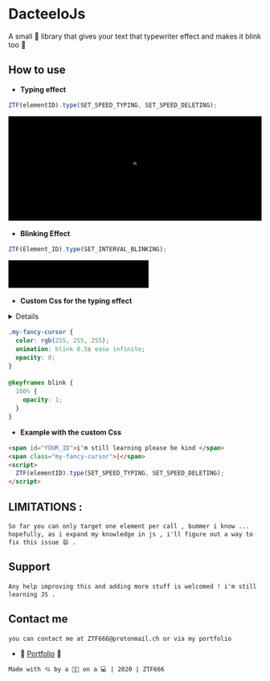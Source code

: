 # DacteeloJs

A small 💩 library that gives your text that typewriter effect and makes it blink too 😤

## How to use

- **Typing effect**

```javascript
ZTF(elementID).type(SET_SPEED_TYPING, SET_SPEED_DELETING);
```
![Screenshot](demo/typing.gif)


- **Blinking Effect**

```javascript
ZTF(Element_ID).type(SET_INTERVAL_BLINKING);
```

![Screenshot](demo/blinking.gif)

- **Custom Css for the typing effect**
<details>
  
  <p>For a more fancy look add the following css to animate the cursor</p>
  <p>The cursor won't appear by itself 🧙‍♂️, you should put it in a span or
  whatever tag you like as long as it's gonna be inline with the text. </p>
  <p>👉  |  👈</p>
  <p>Copy this in you css tag or file Or include the file i added , do as you please.</p>
</details>

```css
.my-fancy-cursor {
  color: rgb(255, 255, 255);
  animation: blink 0.5s ease infinite;
  opacity: 0;
}

@keyframes blink {
  100% {
    opacity: 1;
  }
}
```

- **Example with the custom Css**

```html
<span id="YOUR_ID">i'm still learning please be kind </span>
<span class="my-fancy-cursor">|</span>
<script>
  ZTF(elementID).type(SET_SPEED_TYPING, SET_SPEED_DELETING);
</script>
```

## LIMITATIONS :

```
So far you can only target one element per call , bummer i know ...
hopefully, as i expand my knowledge in js , i'll figure out a way to
fix this issue 😫 .
```

## Support

```
Any help improving this and adding more stuff is welcomed ! i'm still learning JS .
```

## Contact me

```
you can contact me at ZTF666@protonmail.ch or via my portfolio
```

- **💎** [Portfolio](https://ztfportfolio.web.app/) **💎**

```
Made with 💘 by a 👨‍💻 on a 💻 | 2020 | ZTF666
```
